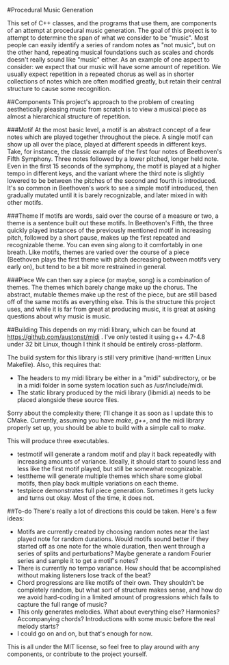 #Procedural Music Generation

This set of C++ classes, and the programs that use them, are components of an attempt at procedural music generation. The goal of this project is to attempt to determine the span of what we consider to be "music". Most people can easily identify a series of random notes as "not music", but on the other hand, repeating musical foundations such as scales and chords doesn't really sound like "music" either. As an example of one aspect to consider: we expect that our music will have some amount of repetition. We usually expect repetition in a repeated chorus as well as in shorter collections of notes which are often modified greatly, but retain their central structure to cause some recognition.

##Components
This project's approach to the problem of creating aesthetically pleasing music from scratch is to view a musical piece as almost a hierarchical structure of repetition.

###Motif
At the most basic level, a motif is an abstract concept of a few notes which are played together throughout the piece. A single motif can show up all over the place, played at different speeds in different keys. Take, for instance, the classic example of the first four notes of Beethoven's Fifth Symphony. Three notes followed by a lower pitched, longer held note. Even in the first 15 seconds of the symphony, the motif is played at a higher tempo in different keys, and the variant where the third note is slightly lowered to be between the pitches of the second and fourth is introduced. It's so common in Beethoven's work to see a simple motif introduced, then gradually mutated until it is barely recognizable, and later mixed in with other motifs.

###Theme
If motifs are words, said over the course of a measure or two, a theme is a sentence built out these motifs. In Beethoven's Fifth, the three quickly played instances of the previously mentioned motif in increasing pitch, followed by a short pause, makes up the first repeated and recognizable theme. You can even sing along to it comfortably in one breath. Like motifs, themes are varied over the course of a piece (Beethoven plays the first theme with pitch decreasing between motifs very early on), but tend to be a bit more restrained in general.

###Piece
We can then say a piece (or maybe, song) is a combination of themes. The themes which barely change make up the chorus. The abstract, mutable themes make up the rest of the piece, but are still based off of the same motifs as everything else. This is the structure this project uses, and while it is far from great at producing music, it is great at asking questions about why music is music.

##Building
This depends on my midi library, which can be found at https://github.com/austonst/midi . I've only tested it using g++ 4.7-4.8 under 32 bit Linux, though I think it should be entirely cross-platform.

The build system for this library is still very primitive (hand-written Linux Makefile). Also, this requires that:

* The headers to my midi library be either in a "midi" subdirectory, or be in a midi folder in some system location such as /usr/include/midi.
* The static library produced by the midi library (libmidi.a) needs to be placed alongside these source files.

Sorry about the complexity there; I'll change it as soon as I update this to CMake. Currently, assuming you have *make*, *g++*, and the midi library properly set up, you should be able to build with a simple call to *make*.

This will produce three executables.

* testmotif will generate a random motif and play it back repeatedly with increasing amounts of variance. Ideally, it should start to sound less and less like the first motif played, but still be somewhat recognizable.
* testtheme will generate multiple themes which share some global motifs, then play back multiple variations on each theme.
* testpiece demonstrates full piece generation. Sometimes it gets lucky and turns out okay. Most of the time, it does not.

##To-do
There's really a lot of directions this could be taken. Here's a few ideas:

* Motifs are currently created by choosing random notes near the last played note for random durations. Would motifs sound better if they started off as one note for the whole duration, then went through a series of splits and perturbations? Maybe generate a random Fourier series and sample it to get a motif's notes?
* There is currently no tempo variance. How should that be accomplished without making listeners lose track of the beat?
* Chord progressions are like motifs of their own. They shouldn't be completely random, but what sort of structure makes sense, and how do we avoid hard-coding in a limited amount of progressions which fails to capture the full range of music?
* This only generates melodies. What about everything else? Harmonies? Accompanying chords? Introductions with some music before the real melody starts?
* I could go on and on, but that's enough for now.

This is all under the MIT license, so feel free to play around with any components, or contribute to the project yourself.